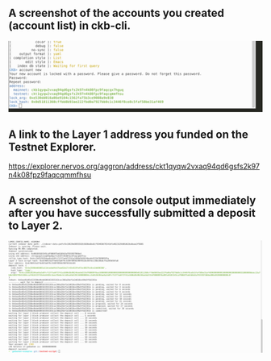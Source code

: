 ## A screenshot of the accounts you created (account list) in ckb-cli.

![account-list](1.png)

## A link to the Layer 1 address you funded on the Testnet Explorer.

https://explorer.nervos.org/aggron/address/ckt1qyqw2vxaq94qd6gsfs2k97n4k08fpz9faqcqmmfhsu

## A screenshot of the console output immediately after you have successfully submitted a deposit to Layer 2.

![deposit](2.png)
